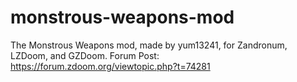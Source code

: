 # monstrous-weapons-mod
The Monstrous Weapons mod, made by yum13241, for Zandronum, LZDoom, and GZDoom.
Forum Post: https://forum.zdoom.org/viewtopic.php?t=74281

